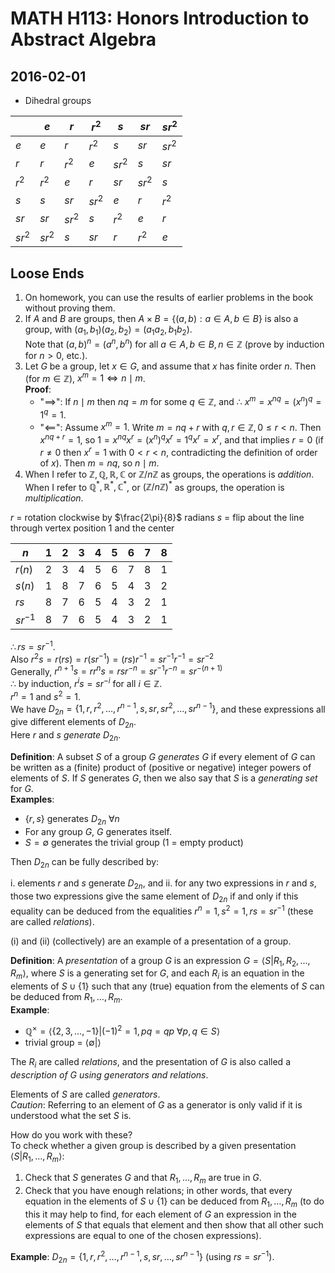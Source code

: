# MATH H113: Honors Introduction to Abstract Algebra
## 2016-02-01

- Dihedral groups

|        | $e$    | $r$    | $r^2$  | $s$    | $sr$   | $sr^2$ |
|--------|--------|--------|--------|--------|--------|--------|
| $e$    | $e$    | $r$    | $r^2$  | $s$    | $sr$   | $sr^2$ |
| $r$    | $r$    | $r^2$  | $e$    | $sr^2$ | $s$    | $sr$   |
| $r^2$  | $r^2$  | $e$    | $r$    | $sr$   | $sr^2$ | $s$    |
| $s$    | $s$    | $sr$   | $sr^2$ | $e$    | $r$    | $r^2$  |
| $sr$   | $sr$   | $sr^2$ | $s$    | $r^2$  | $e$    | $r$    |
| $sr^2$ | $sr^2$ | $s$    | $sr$   | $r$    | $r^2$  | $e$    |

## Loose Ends
1. On homework, you can use the results of earlier problems in the book without proving them.
2. If $A$ and $B$ are groups, then $A \times B = \{(a, b) : a \in A, b \in B\}$ is also a group, with $(a_1, b_1)(a_2, b_2) = (a_1a_2, b_1b_2)$. \
Note that $(a, b)^n = (a^n, b^n)$ for all $a \in A, b \in B, n \in \mathbb{Z}$ (prove by induction for $n > 0$, etc.).
3. Let $G$ be a group, let $x \in G$, and assume that $x$ has finite order $n$. Then (for $m \in \mathbb{Z}$), $x^m = 1 \iff n \mid m$.\
**Proof**:
    - "$\implies$": If $n \mid m$ then $nq = m$ for some $q \in \mathbb{Z}$, and $\therefore$ $x^m = x^{nq} = (x^n)^q = 1^q = 1$.
    - "$\impliedby$": Assume $x^m = 1$. Write $m = nq + r$ with $q, r \in \mathbb{Z}, 0 \le r < n$. Then $x^{nq + r} = 1$, so $1 = x^{nq}x^r = (x^n)^q x^r = 1^q x^r = x^r$, and that implies $r = 0$ (if $r \neq 0$ then $x^r = 1$ with $0 < r < n$, contradicting the definition of order of $x$). Then $m = nq$, so $n \mid m$.
4. When I refer to $\mathbb{Z, Q, R, C}$ or $\mathbb{Z}/n\mathbb{Z}$ as groups, the operations is *addition*. When I refer to $\mathbb{Q}^*, \mathbb{R}^*, \mathbb{C}^*$, or $(\mathbb{Z}/n\mathbb{Z})^*$ as groups, the operation is *multiplication*.

$r$ = rotation clockwise by $\frac{2\pi}{8}$ radians
$s$ = flip about the line through vertex position 1 and the center

| $n$          | 1 | 2 | 3 | 4 | 5 | 6 | 7 | 8 |
|--------------|---|---|---|---|---|---|---|---|
| $r(n)$       | 2 | 3 | 4 | 5 | 6 | 7 | 8 | 1 |
| $s(n)$       | 1 | 8 | 7 | 6 | 5 | 4 | 3 | 2 |
| $rs$         | 8 | 7 | 6 | 5 | 4 | 3 | 2 | 1 |
| $sr^{-1}$    | 8 | 7 | 6 | 5 | 4 | 3 | 2 | 1 |

$\therefore rs = sr^{-1}$. \
Also $r^2s = r(rs) = r(sr^{-1}) = (rs)r^{-1} = sr^{-1}r^{-1} = sr^{-2}$ \
Generally, $r^{n + 1}s = rr^ns = rsr^{-n} = sr^{-1}r^{-n} = sr^{-(n + 1)}$ \
$\therefore$ by induction, $r^is = sr^{-i}$ for all $i \in \mathbb{Z}$. \
$r^n = 1$ and $s^2 = 1$. \
We have $D_{2n} = \{1, r, r^2, \ldots, r^{n - 1}, s, sr, sr^{2}, \ldots, sr^{n - 1}\}$, and these expressions all give different elements of $D_{2n}$. \
Here $r$ and $s$ *generate* $D_{2n}$.

**Definition**: A subset $S$ of a group $G$ *generates* $G$ if every element of $G$ can be written as a (finite) product of (positive or negative) integer powers of elements of $S$. If $S$ generates $G$, then we also say that $S$ is a *generating set* for $G$.\
**Examples**:

- $\{r, s\}$ generates $D_{2n}\ \forall n$
- For any group $G$, $G$ generates itself.
- $S = \emptyset$ generates the trivial group (1 = empty product)

Then $D_{2n}$ can be fully described by:

i. elements $r$ and $s$ generate $D_{2n}$, and
ii. for any two expressions in $r$ and $s$, those two expressions give the same element of $D_{2n}$ if and only if this equality can be deduced from the equalities $r^n = 1, s^2 = 1, rs = sr^{-1}$ (these are called *relations*).

(i) and (ii) (collectively) are an example of a presentation of a group.

**Definition**: A *presentation* of a group $G$ is an expression $G = \langle S | R_1, R_2, \ldots, R_m \rangle$, where $S$ is a generating set for $G$, and each $R_i$ is an equation in the elements of $S \cup \{1\}$ such that any (true) equation from the elements of $S$ can be deduced from $R_1, \ldots, R_m$. \
**Example**:

- $\mathbb{Q}^{\times} = \langle \{2, 3, \ldots, -1\} | (-1)^2 = 1, pq = qp\ \forall p, q \in S \rangle$
- trivial group = $\langle \emptyset | \rangle$

The $R_i$ are called *relations*, and the presentation of $G$ is also called a *description of $G$ using generators and relations*.

Elements of $S$ are called *generators*. \
*Caution*: Referring to an element of $G$ as a generator is only valid if it is understood what the set $S$ is.

How do you work with these? \
To check whether a given group is described by a given presentation $\langle S | R_1, \ldots, R_m \rangle$:

1. Check that $S$ generates $G$ and that $R_1, \ldots, R_m$ are true in $G$.
2. Check that you have enough relations; in other words, that every equation in the elements of $S \cup \{1\}$ can be deduced from $R_1, \ldots, R_m$ (to do this it may help to find, for each element of $G$ an expression in the elements of $S$ that equals that element and then show that all other such expressions are equal to one of the chosen expressions).

**Example**: $D_{2n} = \{1, r, r^2, \ldots, r^{n - 1}, s, sr, \ldots, sr^{n - 1}\}$ (using $rs = sr^{-1}$).
